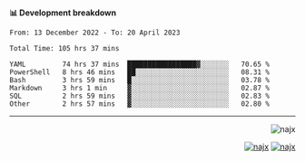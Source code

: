 <b>📊 Development breakdown</b>
<!--START_SECTION:waka-->

```text
From: 13 December 2022 - To: 20 April 2023

Total Time: 105 hrs 37 mins

YAML         74 hrs 37 mins  █████████████████▓░░░░░░░   70.65 %
PowerShell   8 hrs 46 mins   ██░░░░░░░░░░░░░░░░░░░░░░░   08.31 %
Bash         3 hrs 59 mins   █░░░░░░░░░░░░░░░░░░░░░░░░   03.78 %
Markdown     3 hrs 1 min     ▓░░░░░░░░░░░░░░░░░░░░░░░░   02.87 %
SQL          2 hrs 59 mins   ▓░░░░░░░░░░░░░░░░░░░░░░░░   02.83 %
Other        2 hrs 57 mins   ▓░░░░░░░░░░░░░░░░░░░░░░░░   02.80 %
```

<!--END_SECTION:waka-->
-----
<p align="right">
  <img src="https://komarev.com/ghpvc/?username=najx&label=GitHub%20Profile%20Views&color=yellow&style=flat" alt="najx" />
</p align="center">
<p align="right">
  <a href="https://www.linkedin.com/in/abdx"><img src="https://img.shields.io/badge/LinkedIn--_.svg?style=social&logo=linkedin" alt="najx"></a>
  <a href="https://stackoverflow.com/users/19588110/najim-abdelmoula"><img src="https://img.shields.io/badge/Stack Overflow--_.svg?style=social&logo=stackoverflow" alt="najx"></a>
</p align="center">
